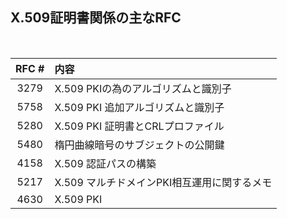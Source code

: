## X.509証明書関係の主なRFC

<br>

|RFC #|内容|
|:--:|:--|
|3279| X.509 PKIの為のアルゴリズムと識別子|
|5758| X.509 PKI 追加アルゴリズムと識別子|
|5280| X.509 PKI 証明書とCRLプロファイル|
|5480| 楕円曲線暗号のサブジェクトの公開鍵|
|4158| X.509 認証パスの構築|
|5217| X.509 マルチドメインPKI相互運用に関するメモ|
|4630| X.509 PKI|
